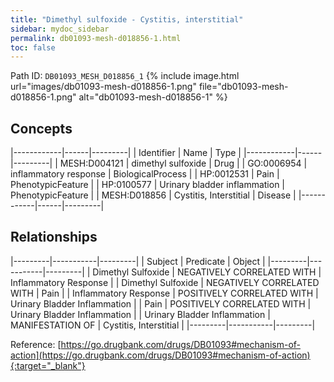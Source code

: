 ```yaml
---
title: "Dimethyl sulfoxide - Cystitis, interstitial"
sidebar: mydoc_sidebar
permalink: db01093-mesh-d018856-1.html
toc: false 
---
```



Path ID: `DB01093_MESH_D018856_1`
{% include image.html url="images/db01093-mesh-d018856-1.png" file="db01093-mesh-d018856-1.png" alt="db01093-mesh-d018856-1" %}

## Concepts

|------------|------|---------|
| Identifier | Name | Type    |
|------------|------|---------|
| MESH:D004121 | dimethyl sulfoxide | Drug |
| GO:0006954 | inflammatory response | BiologicalProcess |
| HP:0012531 | Pain | PhenotypicFeature |
| HP:0100577 | Urinary bladder inflammation | PhenotypicFeature |
| MESH:D018856 | Cystitis, Interstitial | Disease |
|------------|------|---------|

## Relationships

|---------|-----------|---------|
| Subject | Predicate | Object  |
|---------|-----------|---------|
| Dimethyl Sulfoxide | NEGATIVELY CORRELATED WITH | Inflammatory Response |
| Dimethyl Sulfoxide | NEGATIVELY CORRELATED WITH | Pain |
| Inflammatory Response | POSITIVELY CORRELATED WITH | Urinary Bladder Inflammation |
| Pain | POSITIVELY CORRELATED WITH | Urinary Bladder Inflammation |
| Urinary Bladder Inflammation | MANIFESTATION OF | Cystitis, Interstitial |
|---------|-----------|---------|

Reference: [https://go.drugbank.com/drugs/DB01093#mechanism-of-action](https://go.drugbank.com/drugs/DB01093#mechanism-of-action){:target="_blank"}